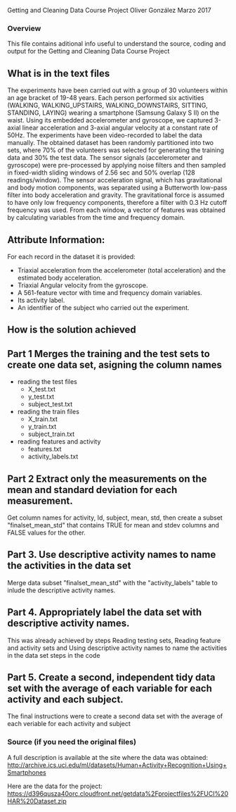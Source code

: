  Getting and Cleaning Data Course Project
Oliver González Marzo 2017

### Overview
This file contains aditional info useful to understand the source, coding and output for the Getting and Cleaning Data Course Project 

## What is in the text files
The experiments have been carried out with a group of 30 volunteers within an age bracket of 19-48 years. Each person performed six activities (WALKING, WALKING_UPSTAIRS, WALKING_DOWNSTAIRS, SITTING, STANDING, LAYING) wearing a smartphone (Samsung Galaxy S II) on the waist. Using its embedded accelerometer and gyroscope, we captured 3-axial linear acceleration and 3-axial angular velocity at a constant rate of 50Hz. The experiments have been video-recorded to label the data manually. The obtained dataset has been randomly partitioned into two sets, where 70% of the volunteers was selected for generating the training data and 30% the test data. 
The sensor signals (accelerometer and gyroscope) were pre-processed by applying noise filters and then sampled in fixed-width sliding windows of 2.56 sec and 50% overlap (128 readings/window). The sensor acceleration signal, which has gravitational and body motion components, was separated using a Butterworth low-pass filter into body acceleration and gravity. The gravitational force is assumed to have only low frequency components, therefore a filter with 0.3 Hz cutoff frequency was used. From each window, a vector of features was obtained by calculating variables from the time and frequency domain.

## Attribute Information:
For each record in the dataset it is provided: 
- Triaxial acceleration from the accelerometer (total acceleration) and the estimated body acceleration. 
- Triaxial Angular velocity from the gyroscope. 
- A 561-feature vector with time and frequency domain variables. 
- Its activity label. 
- An identifier of the subject who carried out the experiment. 

## How is the solution achieved
## Part 1 Merges the training and the test sets to create one data set, asigning the column names 
  - reading the test files
      - X_test.txt
      - y_test.txt
      - subject_test.txt
  - reading the train files
    - X_train.txt
    - y_train.txt
    - subject_train.txt
  - reading features and activity  
    - features.txt
    - activity_labels.txt
      
## Part 2 Extract only the measurements on the mean and standard deviation for each measurement. 
Get column names for activity, Id, subject, mean, std, then create a subset "finalset_mean_std" that contains TRUE for mean and stdev columns and FALSE values for the other.

## Part 3. Use descriptive activity names to name the activities in the data set
Merge data subset "finalset_mean_std" with the "activity_labels" table to inlude the descriptive activity names.

## Part 4. Appropriately label the data set with descriptive activity names.
This was already achieved by steps Reading testing sets, Reading feature and activity sets and Using descriptive activity names to name the activities in the data set steps in the code

## Part 5. Create a second, independent tidy data set with the average of each variable for each activity and each subject. 
The final instructions were to create a second data set with the average of each veriable for each activity and subject      
 
### Source (if you need the original files)
A full description is available at the site where the data was obtained:
http://archive.ics.uci.edu/ml/datasets/Human+Activity+Recognition+Using+Smartphones 

Here are the data for the project:
https://d396qusza40orc.cloudfront.net/getdata%2Fprojectfiles%2FUCI%20HAR%20Dataset.zip

